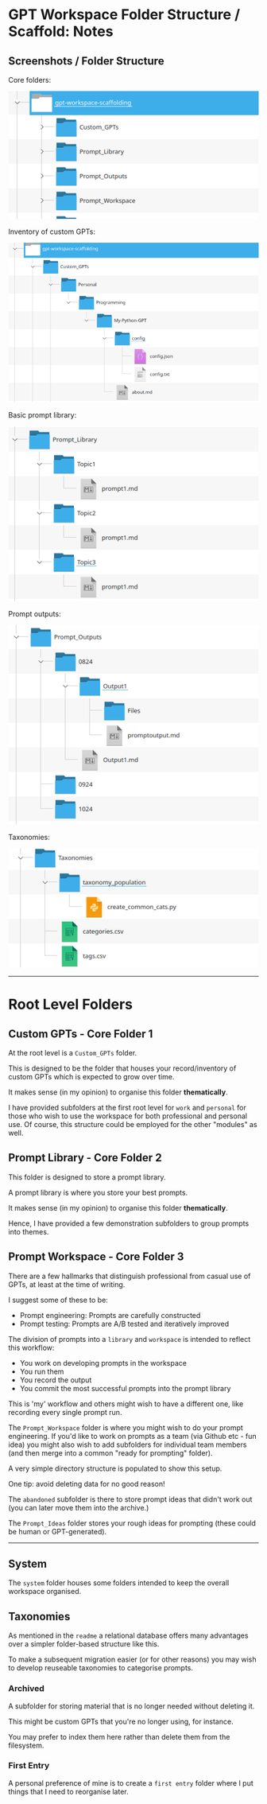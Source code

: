 # GPT Workspace Folder Structure / Scaffold: Notes

## Screenshots / Folder Structure

Core folders:

![Core Folders](Screenshots/V1/Core_Folders.png)

Inventory of custom GPTs:

![Custom GPT Inventory](Screenshots/V1/customgpt_storage.png)

Basic prompt library:

![Prompt Library](Screenshots/V1/promptlibrary.png)

Prompt outputs:

![Prompt Outputs](Screenshots/V1/promptoutputs.png)

Taxonomies:

![Taxonomies](Screenshots/V1/taxonomies.png)

---

# Root Level Folders

## Custom GPTs - Core Folder 1

At the root level is a `Custom_GPTs` folder.

This is designed to be the folder that houses your record/inventory of custom GPTs which is expected to grow over time. 

It makes sense (in my opinion) to organise this folder **thematically**. 

I have provided subfolders at the first root level for `work` and `personal` for those who wish to use the workspace for both professional and personal use. Of course, this structure could be employed for the other "modules" as well.

## Prompt Library - Core Folder 2

This folder is designed to store a prompt library.

A prompt library is where you store your best prompts.  

It makes sense (in my opinion) to organise this folder **thematically**. 

Hence, I have provided a few demonstration subfolders to group prompts into themes.

## Prompt Workspace - Core Folder 3

There are a few hallmarks that distinguish professional from casual use of GPTs, at least at the time of writing.

I suggest some of these to be:

- Prompt engineering: Prompts are carefully constructed
- Prompt testing: Prompts are A/B tested and iteratively improved

The division of prompts into a `library` and `workspace` is intended to reflect this workflow:

- You work on developing prompts in the workspace
- You run them
- You record the output
- You commit the most successful prompts into the prompt library

This is 'my' workflow and others might wish to have a different one, like recording every single prompt run.

The `Prompt_Workspace` folder is where you might wish to do your prompt engineering. If you'd like to work on prompts as a team (via Github etc - fun idea) you might also wish to add subfolders for individual team members (and then merge into a common "ready for prompting" folder).

A very simple directory structure is populated to show this setup.

One tip: avoid deleting data for no good reason!

The `abandoned` subfolder is there to store prompt ideas that didn't work out (you can later move them into the archive.)

The `Prompt_Ideas` folder stores your rough ideas for prompting (these could be human or GPT-generated).

---

## System

The `system` folder houses some folders intended to keep the overall workspace organised. 

## Taxonomies

As mentioned in the `readme` a relational database offers many advantages over a simpler folder-based structure like this.

To make a subsequent migration easier (or for other reasons) you may wish to develop reuseable taxonomies to categorise prompts.

### Archived

A subfolder for storing material that is no longer needed without deleting it. 

This might be custom GPTs that you're no longer using, for instance. 

You may prefer to index them here rather than delete them from the filesystem.

### First Entry

A personal preference of mine is to create a `first entry` folder where I put things that I need to reorganise later. 